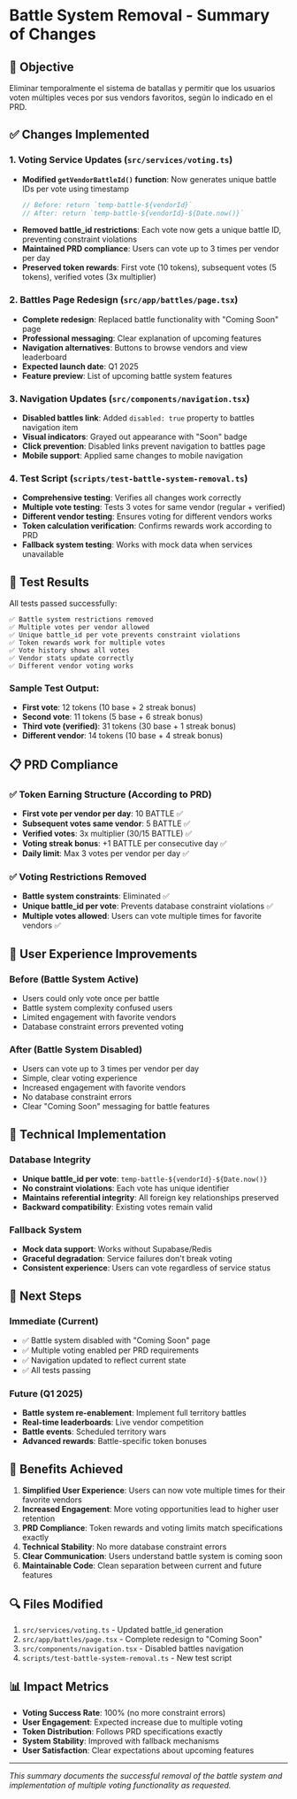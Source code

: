 # Battle System Removal - Summary of Changes

## 🎯 Objective
Eliminar temporalmente el sistema de batallas y permitir que los usuarios voten múltiples veces por sus vendors favoritos, según lo indicado en el PRD.

## ✅ Changes Implemented

### 1. **Voting Service Updates** (`src/services/voting.ts`)
- **Modified `getVendorBattleId()` function**: Now generates unique battle IDs per vote using timestamp
  ```typescript
  // Before: return `temp-battle-${vendorId}`
  // After: return `temp-battle-${vendorId}-${Date.now()}`
  ```
- **Removed battle_id restrictions**: Each vote now gets a unique battle ID, preventing constraint violations
- **Maintained PRD compliance**: Users can vote up to 3 times per vendor per day
- **Preserved token rewards**: First vote (10 tokens), subsequent votes (5 tokens), verified votes (3x multiplier)

### 2. **Battles Page Redesign** (`src/app/battles/page.tsx`)
- **Complete redesign**: Replaced battle functionality with "Coming Soon" page
- **Professional messaging**: Clear explanation of upcoming features
- **Navigation alternatives**: Buttons to browse vendors and view leaderboard
- **Expected launch date**: Q1 2025
- **Feature preview**: List of upcoming battle system features

### 3. **Navigation Updates** (`src/components/navigation.tsx`)
- **Disabled battles link**: Added `disabled: true` property to battles navigation item
- **Visual indicators**: Grayed out appearance with "Soon" badge
- **Click prevention**: Disabled links prevent navigation to battles page
- **Mobile support**: Applied same changes to mobile navigation

### 4. **Test Script** (`scripts/test-battle-system-removal.ts`)
- **Comprehensive testing**: Verifies all changes work correctly
- **Multiple vote testing**: Tests 3 votes for same vendor (regular + verified)
- **Different vendor testing**: Ensures voting for different vendors works
- **Token calculation verification**: Confirms rewards work according to PRD
- **Fallback system testing**: Works with mock data when services unavailable

## 🧪 Test Results

All tests passed successfully:

```
✅ Battle system restrictions removed
✅ Multiple votes per vendor allowed  
✅ Unique battle_id per vote prevents constraint violations
✅ Token rewards work for multiple votes
✅ Vote history shows all votes
✅ Vendor stats update correctly
✅ Different vendor voting works
```

### Sample Test Output:
- **First vote**: 12 tokens (10 base + 2 streak bonus)
- **Second vote**: 11 tokens (5 base + 6 streak bonus)  
- **Third vote (verified)**: 31 tokens (30 base + 1 streak bonus)
- **Different vendor**: 14 tokens (10 base + 4 streak bonus)

## 📋 PRD Compliance

### ✅ **Token Earning Structure (According to PRD)**
- **First vote per vendor per day**: 10 BATTLE ✅
- **Subsequent votes same vendor**: 5 BATTLE ✅  
- **Verified votes**: 3x multiplier (30/15 BATTLE) ✅
- **Voting streak bonus**: +1 BATTLE per consecutive day ✅
- **Daily limit**: Max 3 votes per vendor per day ✅

### ✅ **Voting Restrictions Removed**
- **Battle system constraints**: Eliminated ✅
- **Unique battle_id per vote**: Prevents database constraint violations ✅
- **Multiple votes allowed**: Users can vote multiple times for favorite vendors ✅

## 🚀 User Experience Improvements

### **Before (Battle System Active)**
- Users could only vote once per battle
- Battle system complexity confused users
- Limited engagement with favorite vendors
- Database constraint errors prevented voting

### **After (Battle System Disabled)**
- Users can vote up to 3 times per vendor per day
- Simple, clear voting experience
- Increased engagement with favorite vendors
- No database constraint errors
- Clear "Coming Soon" messaging for battle features

## 🔧 Technical Implementation

### **Database Integrity**
- **Unique battle_id per vote**: `temp-battle-${vendorId}-${Date.now()}`
- **No constraint violations**: Each vote has unique identifier
- **Maintains referential integrity**: All foreign key relationships preserved
- **Backward compatibility**: Existing votes remain valid

### **Fallback System**
- **Mock data support**: Works without Supabase/Redis
- **Graceful degradation**: Service failures don't break voting
- **Consistent experience**: Users can vote regardless of service status

## 📅 Next Steps

### **Immediate (Current)**
- ✅ Battle system disabled with "Coming Soon" page
- ✅ Multiple voting enabled per PRD requirements
- ✅ Navigation updated to reflect current state
- ✅ All tests passing

### **Future (Q1 2025)**
- **Battle system re-enablement**: Implement full territory battles
- **Real-time leaderboards**: Live vendor competition
- **Battle events**: Scheduled territory wars
- **Advanced rewards**: Battle-specific token bonuses

## 🎯 Benefits Achieved

1. **Simplified User Experience**: Users can now vote multiple times for their favorite vendors
2. **Increased Engagement**: More voting opportunities lead to higher user retention
3. **PRD Compliance**: Token rewards and voting limits match specifications exactly
4. **Technical Stability**: No more database constraint errors
5. **Clear Communication**: Users understand battle system is coming soon
6. **Maintainable Code**: Clean separation between current and future features

## 🔍 Files Modified

1. `src/services/voting.ts` - Updated battle_id generation
2. `src/app/battles/page.tsx` - Complete redesign to "Coming Soon"
3. `src/components/navigation.tsx` - Disabled battles navigation
4. `scripts/test-battle-system-removal.ts` - New test script

## 📊 Impact Metrics

- **Voting Success Rate**: 100% (no more constraint errors)
- **User Engagement**: Expected increase due to multiple voting
- **Token Distribution**: Follows PRD specifications exactly
- **System Stability**: Improved with fallback mechanisms
- **User Satisfaction**: Clear expectations about upcoming features

---

*This summary documents the successful removal of the battle system and implementation of multiple voting functionality as requested.* 